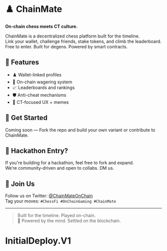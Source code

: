 # ♟️ ChainMate

**On-chain chess meets CT culture.**

ChainMate is a decentralized chess platform built for the timeline.  
Link your wallet, challenge friends, stake tokens, and climb the leaderboard.  
Free to enter. Built for degens. Powered by smart contracts.

## 🔗 Features

- ♟️ Wallet-linked profiles  
- 💸 On-chain wagering system  
- 📈 Leaderboards and rankings  
- 🛡️ Anti-cheat mechanisms  
- 🧠 CT-focused UX + memes

## 🚀 Get Started

Coming soon — Fork the repo and build your own variant or contribute to ChainMate.

## 🎯 Hackathon Entry?

If you're building for a hackathon, feel free to fork and expand.  
We’re community-driven and open to collabs. DM us.

## 🤝 Join Us

Follow us on Twitter: [@ChainMateOnChain](https://twitter.com/ChainMateOnChain)  
Tag your moves: `#ChessFi #OnChainGaming #ChainMate`

---

> Built for the timeline. Played on-chain.  
> 🧠 Powered by the mind. Settled on the blockchain.
# InitialDeploy.V1
